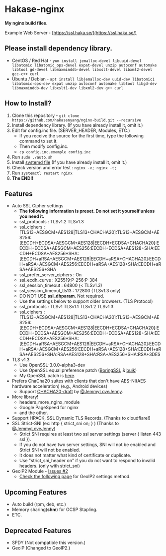 # Hakase-nginx
**My nginx build files.**

Example Web Server - [https://ssl.haka.se/](https://ssl.haka.se/)

## Please install dependency library.
- CentOS / Red Hat - `yum install jemalloc-devel libuuid-devel libatomic libatomic_ops-devel expat-devel unzip autoconf automake libtool gd-devel libmaxminddb-devel libxslt-devel libxml2-devel gcc-c++ curl`
- Ubuntu / Debian - `apt install libjemalloc-dev uuid-dev libatomic1 libatomic-ops-dev expat unzip autoconf automake libtool libgd-dev libmaxminddb-dev libxslt1-dev libxml2-dev g++ curl`

## How to Install?
1. Clone this repository - `git clone https://github.com/hakasenyang/nginx-build.git --recursive`
2. Install dependency library. (If you have already install it, omit it.)
3. Edit for config.inc file. (SERVER_HEADER, Modules, ETC.)
    - If you receive the source for the first time, type the following command to set it.
    - Then modify config.inc.
    - `cp config.inc.example config.inc`
4. Run `sudo ./auto.sh`
5. Install [systemd file](https://www.nginx.com/resources/wiki/start/topics/examples/systemd/) (If you have already install it, omit it.)
6. Check version and error test : `nginx -v; nginx -t;`
7. Run `systemctl restart nginx`
8. **The END!!**

## Features
- Auto SSL Cipher settings
    - **The following information is preset. Do not set it yourself unless you need it.**
    - ssl_protocols : TLSv1.2 TLSv1.3
    - ssl_ciphers : [TLS13+AESGCM+AES128|TLS13+CHACHA20]:TLS13+AESGCM+AES256:[EECDH+ECDSA+AESGCM+AES128|EECDH+ECDSA+CHACHA20]:EECDH+ECDSA+AESGCM+AES256:EECDH+ECDSA+AES128+SHA:EECDH+ECDSA+AES256+SHA:[EECDH+aRSA+AESGCM+AES128|EECDH+aRSA+CHACHA20]:EECDH+aRSA+AESGCM+AES256:EECDH+aRSA+AES128+SHA:EECDH+aRSA+AES256+SHA
    - ssl_prefer_server_ciphers : On
    - ssl_ecdh_curve : X25519:P-256:P-384
    - ssl_session_timeout : 64800 (< TLSv1.3)
    - ssl_session_timeout_tls13 : 172800 (TLSv1.3 only)
    - DO NOT USE **ssl_dhparam**. Not required.
    - Use the settings below to support older browsers. (TLS Protocol)
    - ssl_protocols : TLSv1 TLSv1.1 TLSv1.2 TLSv1.3
    - ssl_ciphers : [TLS13+AESGCM+AES128|TLS13+CHACHA20]:TLS13+AESGCM+AES256:[EECDH+ECDSA+AESGCM+AES128|EECDH+ECDSA+CHACHA20]:EECDH+ECDSA+AESGCM+AES256:EECDH+ECDSA+AES128+SHA:EECDH+ECDSA+AES256+SHA:[EECDH+aRSA+AESGCM+AES128|EECDH+aRSA+CHACHA20]:EECDH+aRSA+AESGCM+AES256:EECDH+aRSA+AES128+SHA:EECDH+aRSA+AES256+SHA:RSA+AES128+SHA:RSA+AES256+SHA:RSA+3DES
- TLS v1.3
    - Use OpenSSL-3.0.0-alpha3-dev
    - Use OpenSSL equal preference patch ([BoringSSL](https://github.com/google/boringssl) & [buik](https://gitlab.com/buik/openssl/blob/openssl-patch/openssl-1.1))
    - My OpenSSL patch is [here](https://github.com/hakasenyang/openssl-patch).
- Prefers ChaCha20 suites with clients that don't have AES-NI(AES hardware acceleration) (e.g., Android devices)
    - Support [CHACHA20-draft](https://github.com/JemmyLoveJenny/ngx_ossl_patches/blob/master/ossl_enable_chacha20-poly1305-draft.patch) by [@JemmyLoveJenny](https://github.com/hakasenyang/openssl-patch/issues/1#issuecomment-427554824).
- More library!
    - headers_more_nginx_module
    - Google PageSpeed for nginx
    - and the other.
- Support HPACK, SSL Dynamic TLS Records. (Thanks to cloudflare!)
- SSL Strict-SNI (ex: http { strict_sni on; } ) (Thanks to [@JemmyLoveJenny](https://github.com/hakasenyang/openssl-patch/issues/1#issuecomment-421551872))
    - Strict SNI requires at least two ssl server settings (server { listen 443 ssl }).
    - If you do not have two server settings, SNI will not be enabled and Strict SNI will not be enabled.
    - It does not matter what kind of certificate or duplicate.
    - Use "strict_sni_header on" if you do not want to respond to invalid headers. (only with strict_sni)
- GeoIP2 Module - [Issues #2](https://github.com/hakasenyang/nginx-build/issues/2)
    - [Check the following page](https://github.com/leev/ngx_http_geoip2_module) for GeoIP2 settings method.

## Upcoming Features
- Auto build (rpm, deb, etc.)
- Memory sharing(**shm**) for OCSP Stapling.
- ETC.

## Deprecated Features
- SPDY (Not compatible this version.)
- GeoIP (Changed to GeoIP2.)
